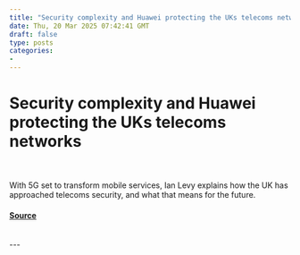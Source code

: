 ```yaml
---
title: "Security complexity and Huawei protecting the UKs telecoms networks"
date: Thu, 20 Mar 2025 07:42:41 GMT
draft: false
type: posts
categories: 
- 
---
```

# Security complexity and Huawei protecting the UKs telecoms networks

<br/>

<br/>
With 5G set to transform mobile services, Ian Levy explains how the UK has approached telecoms security, and what that means for the future.

#### [Source](https://www.ncsc.gov.uk/blog-post/blog-post-security-complexity-and-huawei-protecting-uks-telecoms-networks)

<br/>
---
